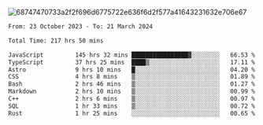 ![68747470733a2f2f696d6775722e636f6d2f577a41643231632e706e67](https://github.com/koreoxy/koreoxy/assets/73381115/a29b30a2-7b86-4bf1-a3b8-5e7cb8eb1ab0)




<!--START_SECTION:waka-->

```txt
From: 23 October 2023 - To: 21 March 2024

Total Time: 217 hrs 50 mins

JavaScript         145 hrs 32 mins ████████████████▓░░░░░░░░   66.53 %
TypeScript         37 hrs 25 mins  ████▒░░░░░░░░░░░░░░░░░░░░   17.11 %
Astro              9 hrs 10 mins   █░░░░░░░░░░░░░░░░░░░░░░░░   04.20 %
CSS                4 hrs 8 mins    ▒░░░░░░░░░░░░░░░░░░░░░░░░   01.89 %
Bash               2 hrs 46 mins   ▒░░░░░░░░░░░░░░░░░░░░░░░░   01.27 %
Markdown           2 hrs 10 mins   ▒░░░░░░░░░░░░░░░░░░░░░░░░   00.99 %
C++                2 hrs 6 mins    ▒░░░░░░░░░░░░░░░░░░░░░░░░   00.97 %
SQL                1 hr 33 mins    ▒░░░░░░░░░░░░░░░░░░░░░░░░   00.72 %
Rust               1 hr 25 mins    ░░░░░░░░░░░░░░░░░░░░░░░░░   00.65 %
```

<!--END_SECTION:waka-->
